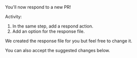 You'll now respond to a new PR!

Activity: 
1. In the same step, add a respond action.
1. Add an option for the response file.

We created the response file for you but feel free to change it. 

You can also accept the suggested changes below.